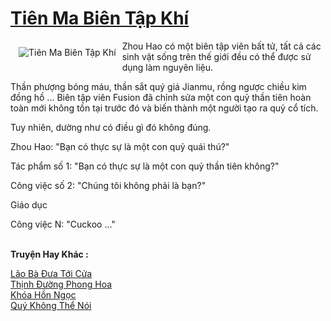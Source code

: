 <a href="https://truyentiki.com/tien-ma-bien-tap-khi.31985/" title="Tiên Ma Biên Tập Khí"><h1>Tiên Ma Biên Tập Khí</h1></a><div style="display:table"><img align="right" style="float: left; padding: 10px;" src="https://truyentiki.com/a/img/str/src/31985.jpg" alt="Tiên Ma Biên Tập Khí">Zhou Hao có một biên tập viên bất tử, tất cả các sinh vật sống trên thế giới đều có thể được sử dụng làm nguyên liệu. <p></p> Thần phượng bóng máu, thần sắt quý giá Jianmu, rồng ngược chiều kim đồng hồ ... Biên tập viên Fusion đã chỉnh sửa một con quỷ thần tiên hoàn toàn mới không tồn tại trước đó và biến thành một người tạo ra quỷ cổ tích. <p></p> Tuy nhiên, dường như có điều gì đó không đúng. <p></p> Zhou Hao: "Bạn có thực sự là một con quỷ quái thú?" <p></p> Tác phẩm số 1: "Bạn có thực sự là một con quỷ thần tiên không?" <p></p> Công việc số 2: "Chúng tôi không phải là bạn?" <p></p> Giáo dục <p></p> Công việc N: "Cuckoo ..."</div><p><br><b>Truyện Hay Khác :</b></p><a href="https://truyentiki.com/lao-ba-dua-toi-cua.31984/" alt="Lão Bà Đưa Tới Cửa">Lão Bà Đưa Tới Cửa</a><br/><a href="https://github.com/nownovels/top500/tree/master/truyenhay/33532/" alt="Thịnh Đường Phong Hoa">Thịnh Đường Phong Hoa</a><br/><a href="https://github.com/nownovels/truyenhay/tree/master/truyenhay/30738/README.md" alt="Khóa Hồn Ngọc">Khóa Hồn Ngọc</a><br/><a href="https://github.com/nownovels/truyenhay/tree/master/truyenhay/30411/README.md" alt="Quý Không Thể Nói">Quý Không Thể Nói</a><br/>